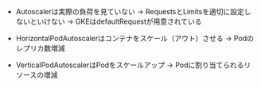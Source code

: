 
- Autoscalerは実際の負荷を見ていない
-> RequestsとLimitsを適切に設定しないといけない
-> GKEはdefaultRequestが用意されている

- HorizontalPodAutoscalerはコンテナをスケール（アウト）させる -> Podのレプリカ数増減
- VerticalPodAutoscalerはPodをスケールアップ -> Podに割り当てられるリソースの増減
  